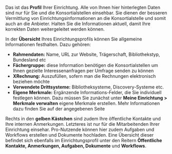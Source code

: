 Das ist das **Profil** Ihrer Einrichtung. 
Alle von Ihnen hier hinterlegten Daten sind nur für Sie und die Konsortialstellen einsehbar. Sie dienen der besseren Vermittlung von Einrichtungsinformationen an die Konsortialstelle und somit auch an die Anbieter. 
Halten Sie die Informationen aktuell, damit Ihre korrekten Daten weitergeleitet werden können. 

In der **Übersicht** Ihres Einrichtungsprofils können Sie allgemeine Informationen festhalten. Dazu gehören:

+ **Rahmendaten:** Name, URL zur Website, Trägerschaft, Bibliothekstyp, Bundesland etc
+ **Fächergruppe:** diese Information benötigen die Konsortialstellen um Ihnen gezielte Interessenanfragen per Umfrage senden zu können
+ **XRechnung:** Auszufüllen, sofern man die Rechnungen elektronisch beziehen möchte
+ **Verwendete Drittsysteme:** Bibliotheksysteme, Discovery-Systeme etc.
+ **Eigene  Merkmale:** Ergänzende Informations-Felder, die Sie individuell festlegen können. Dazu müssen Sie zunächst unter **Meine Einrichtung > Merkmale verwalten** eigene Merkmale erstellen. Mehr Informationen dazu finden Sie auf der angegebenen Seite

Rechts in den **gelben Kästchen** sind zudem Ihre öffentliche Kontakte und Ihre internen Anmerkungen. Letzteres ist nur für die Mitarbeitenden Ihrer Einrichtung einsehar. Pro-Nutzende können hier zudem Aufgaben und Workflows erstellen und Dokumente hochladen. Eine Übersicht dieser befindet sich ebenfalls im Einrichtungsprofil unter den Reitern **Öffentliche Kontakte, Anmerkungen, Aufgaben, Dokumente** und **Workflows**.
